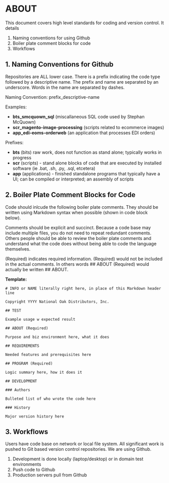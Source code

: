 # ABOUT 

This document covers high level standards for coding and version control.  It details 

1. Naming conventions for using Github
2. Boiler plate comment blocks for code
3. Workflows

## 1. Naming Conventions for Github

Repositories are ALL lower case.  There is a prefix indicating the code type followed by a descriptive name.  The prefix and name are separated by an underscore.  Words in the name are separated by dashes.

Naming Convention: prefix_descriptive-name  

Examples:  

- **bts_smcquown_sql** (miscallaneous SQL code used by Stephan McQuown)  
- **scr_magento-image-processing** (scripts related to ecommerce images)  
- **app_edi-eoms-orderweb**  (an application that processes EDI orders)  

Prefixes:

- **bts** (bits) raw work, does not function as stand alone; typically works in progress
- **scr** (scripts) - stand alone blocks of code that are executed by installed software (ie .bat, .sh, .py, .sql, etcetera)  
- **app** (applications) - finished standalone programs that typically have a UI; can be compiled or interpreted; an assembly of scripts  

## 2. Boiler Plate Comment Blocks for Code

Code should inlcude the following boiler plate comments.  They should be written using Markdown syntax when possible (shown in code block below).  

Comments should be explicit and succinct.    Because a code base may include multiple files, you do not need to repeat redundant comments.  Others people should be able to review the boiler plate comments and understand what the code does without being able to code the language themselves.  

(Required) indicates required information.  (Required) would not be included in the actual comments.  In others words ## ABOUT (Required) would actually be written ## ABOUT.  

**Template:**

    # INFO or NAME literally right here, in place of this Markdown header line
    
    Copyright YYYY National Oak Distributors, Inc.  
    
    ## TEST 
    
    Example usage w expected result
    
    ## ABOUT (Required)
    
    Purpose and biz environment here, what it does
    
    ## REQUIREMENTS 
    
    Needed features and prerequisites here
    
    ## PROGRAM (Required)
    
    Logic summary here, how it does it
    
    ## DEVELOPMENT  
    
    ### Authors
    
    Bulleted list of who wrote the code here
    
    ### History
    
    Major version history here


## 3. Workflows

Users have code base on network or local file system.  All significant work is pushed to Git based version control repositories.  We are using Github.  

1. Development is done locally (laptop/desktop) or in domain test environments
2. Push code to Github
3. Production servers pull from Github